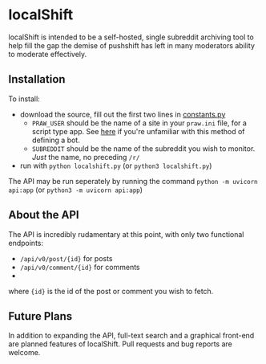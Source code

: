 # localShift

localShift is intended to be a self-hosted, single subreddit archiving tool to help fill the gap the demise of pushshift has left in many moderators ability to moderate effectively.

## Installation
To install:
* download the source, fill out the first two lines in [constants.py](/constants.py)
  * `PRAW_USER` should be the name of a site in your `praw.ini` file, for a script type app. See [here]([https://praw.readthedocs.io/en/stable/getting_started/configuration/prawini.html](https://praw.readthedocs.io/en/stable/getting_started/configuration/prawini.html#defining-additional-sites)) if you're unfamiliar with this method of defining a bot.
  * `SUBREDDIT` should be the name of the subreddit you wish to monitor. *Just* the name, no preceding `/r/`
* run with `python localshift.py` (or `python3 localshift.py`)

The API may be run seperately by running the command `python -m uvicorn api:app` (or `python3 -m uvicorn api:app`)

## About the API
The API is incredibly rudamentary at this point, with only two functional endpoints:
* `/api/v0/post/{id}` for posts
* `/api/v0/comment/{id}` for comments
* 
where `{id}` is the id of the post or comment you wish to fetch.

## Future Plans
In addition to expanding the API, full-text search and a graphical front-end are planned features of localShift. Pull requests and bug reports are welcome.
